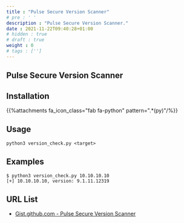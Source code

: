 ```yaml
---
title : "Pulse Secure Version Scanner"
# pre : ' '
description : "Pulse Secure Version Scanner."
date : 2021-11-22T09:40:28+01:00
# hidden : true
# draft : true
weight : 0
# tags : ['']
---
```


## Pulse Secure Version Scanner

## Installation

{{%attachments fa_icon_class="fab fa-python" pattern=".*(py)"/%}}

## Usage

```plain
python3 version_check.py <target>
```

## Examples

```plain
$ python3 version_check.py 10.10.10.10
[+] 10.10.10.10, version: 9.1.11.12319
```

## URL List

- [Gist.github.com - Pulse Secure Version Scanner](https://gist.github.com/rxwx/d07495f790d62029b12065c38ac2a86a#gistcomment-3715940)
